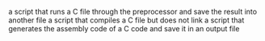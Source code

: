 a script that runs a C file through the preprocessor and save the result into another file
 a script that compiles a C file but does not link
a script that generates the assembly code of a C code and save it in an output file
